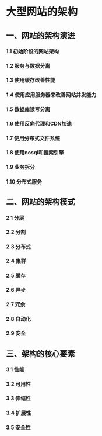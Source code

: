# 						大型网站的架构



## 一、网站的架构演进

#### 	1.1 初始阶段的网站架构

#### 	1.2 服务与数据分离

#### 	1.3 使用缓存改善性能

#### 	1.4 使用应用服务器来改善网站并发能力

#### 	1.5 数据库读写分离

#### 	1.6 使用反向代理和CDN加速

#### 	1.7 使用分布式文件系统

#### 	1.8 使用nosql和搜索引擎

#### 	1.9 业务拆分

#### 	1.10 分布式服务



## 二、网站的架构模式

#### 	2.1 分层

#### 	2.2 分割

#### 	2.3 分布式

#### 	2.4 集群

#### 	2.5 缓存

#### 	2.6 异步

#### 	2.7 冗余

#### 	2.8 自动化

#### 	2.9 安全



## 三、架构的核心要素

####  3.1 性能

####  3.2 可用性

####  3.3 伸缩性

####  3.4 扩展性

####  3.5 安全性